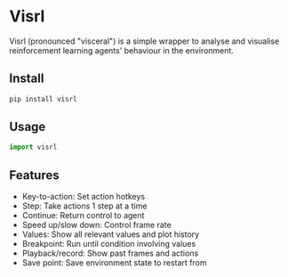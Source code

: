 # Visrl
Visrl (pronounced "visceral") is a simple wrapper to analyse and visualise reinforcement learning agents' behaviour in the environment.

## Install
```python
pip install visrl
```

## Usage
```python
import visrl
```

## Features
- Key-to-action: Set action hotkeys
- Step: Take actions 1 step at a time
- Continue: Return control to agent
- Speed up/slow down: Control frame rate
- Values: Show all relevant values and plot history
- Breakpoint: Run until condition involving values
- Playback/record: Show past frames and actions
- Save point: Save environment state to restart from